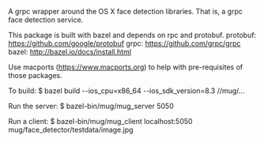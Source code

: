 A grpc wrapper around the OS X face detection libraries.  That is, a grpc
face detection service.

This package is built with bazel and depends on rpc and protobuf.
protobuf: https://github.com/google/protobuf
grpc: https://github.com/grpc/grpc
bazel: http://bazel.io/docs/install.html

Use macports (https://www.macports.org) to help with pre-requisites of those
packages.

To build:
$ bazel build --ios_cpu=x86_64 --ios_sdk_version=8.3 //mug/...

Run the server:
$ bazel-bin/mug/mug_server 5050

Run a client:
$ bazel-bin/mug/mug_client localhost:5050 mug/face_detector/testdata/image.jpg
